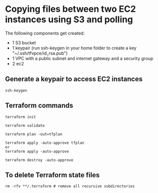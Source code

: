 # Copying files between two EC2 instances using S3 and polling

The following components get created:
+ 1 S3 bucket
+ 1 keypair (run ssh-keygen in your home folder to create a key "~/.ssh/tfvpce/id_rsa.pub")
+ 1 VPC with a public subnet and internet gateway and a security group
+ 2 ec2

## Generate a keypair to access EC2 instances

    ssh-keygen

## Terraform commands
    
    terraform init
    
    terraform validate
    
    terraform plan -out=tfplan
    
    terraform apply -auto-approve tfplan
    or
    terraform apply -auto-approve
    
    terraform destroy -auto-approve

## To delete Terraform state files
    rm -rfv **/.terraform # remove all recursive subdirectories
    
<br>
